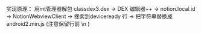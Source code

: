 实现原理：
用mt管理器解包
classdex3.dex -> DEX 编辑器++ -> notion.local.id -> NotionWebviewClient -> 搜索到deviceready 行 -> 把字符串替换成android2.min.js (注意保留行前 \n )
